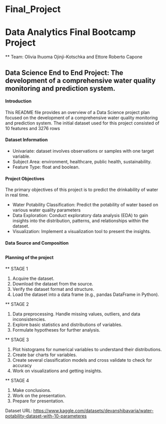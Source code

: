 # Final_Project
# Data Analytics Final Bootcamp Project

** Team: Olivia Ihuoma Ojinji-Kotschka and Ettore Roberto Capone

##  Data Science End to End Project: The development of a comprehensive water quality monitoring and prediction system.

#### Introduction
This README file provides an overview of a  Data Science project plan focused on the development of a comprehensive water quality monitoring and prediction system. The initial dataset used for this project consisted of 10 features and 3276 rows

#### Dataset Information
- Univariate: dataset involves observations or samples with one target variable.
- Subject Area: environment, healthcare, public health, sustainability.
- Feature Type: float and boolean.

#### Project Objectives
The primary objectives of this project is to predict the drinkability of water in real time.

- Water Potability Classification: Predict the potability of water based on various water quality parameters 
- Data Exploration: Conduct exploratory data analysis (EDA) to gain insights into the distribution, patterns, and relationships within the dataset.
- Visualization: Implement a visualization tool to present the insights.

#### Data Source and Composition
##

#### Planning of the project
** STAGE 1
1. Acquire the dataset.
2. Download the dataset from the source.
3. Verify the dataset format and structure.
4. Load the dataset into a data frame (e.g., pandas DataFrame in Python).

** STAGE 2
1. Data preprocessing.
      Handle missing values, outliers, and data inconsistencies.
2. Explore basic statistics and distributions of variables.
3. Formulate hypotheses for further analysis.


** STAGE 3
1. Plot histograms for numerical variables to understand their distributions.
2. Create bar charts for variables.
3. Create several classification models and cross validate to check for accuracy
4. Work on visualizations and getting insights.


** STAGE 4 
1. Make conclusions.
2. Work on the presentation.
3. Prepare for presentation.

Dataset URL: https://www.kaggle.com/datasets/devanshibavaria/water-potability-dataset-with-10-parameteres
